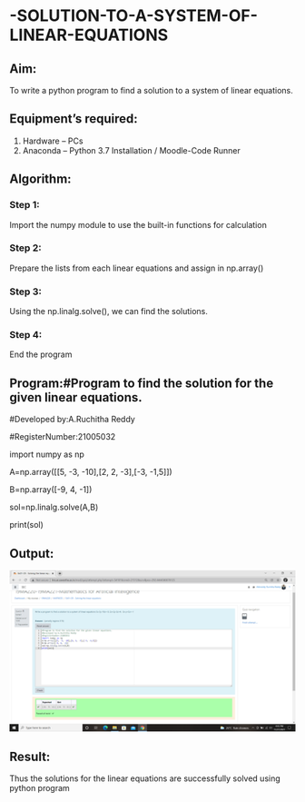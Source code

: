 # -SOLUTION-TO-A-SYSTEM-OF-LINEAR-EQUATIONS
## Aim:
To write a python program to find a solution to a system of linear equations.
## Equipment’s required:
1. 	Hardware – PCs
2. 	Anaconda – Python 3.7 Installation / Moodle-Code Runner
## Algorithm:
### Step 1: 
Import the numpy module to use the built-in functions for calculation
### Step 2: 
Prepare the lists from each linear equations and assign in np.array()
### Step 3: 
Using the np.linalg.solve(), we can find the solutions.
### Step 4: 
End the program
## Program:#Program to find the solution for the given linear equations.
#Developed by:A.Ruchitha Reddy 

#RegisterNumber:21005032

import numpy as np

A=np.array([[5, -3, -10],[2, 2, -3],[-3, -1,5]])

B=np.array([-9, 4, -1])

sol=np.linalg.solve(A,B)

print(sol)

## Output:
![output](https://github.com/RuchithaReddy28/-SOLUTION-TO-A-SYSTEM-OF-LINEAR-EQUATIONS/blob/main/Screenshot%20(11).png?raw=true)
## Result: 
Thus the solutions for the linear equations are successfully solved using python program

